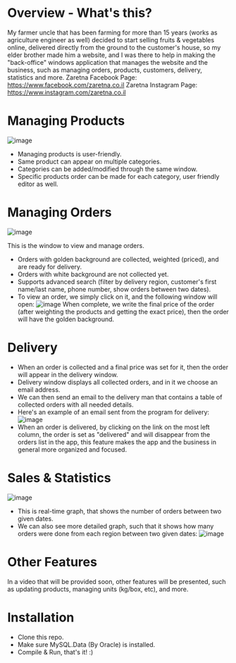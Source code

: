 # Overview - What's this?
My farmer uncle that has been farming for more than 15 years (works as agriculture engineer as well) decided to start selling fruits & vegetables online, delivered directly from the ground to the customer's house, so my elder brother made him a website, and I was there to help in making the "back-office" windows application that manages the website and the business, such as managing orders, products, customers, delivery, statistics and more.
Zaretna Facebook Page: https://www.facebook.com/zaretna.co.il
Zaretna Instagram Page: https://www.instagram.com/zaretna.co.il

# Managing Products
![image](https://user-images.githubusercontent.com/36423427/234229345-ebac3f5a-0e6c-4217-a9a4-f9dda7a280f0.png)
* Managing products is user-friendly.
* Same product can appear on multiple categories.
* Categories can be added/modified through the same window.
* Specific products order can be made for each category, user friendly editor as well.

# Managing Orders
![image](https://user-images.githubusercontent.com/36423427/234231926-f55b2959-24ef-4e91-abe0-628a29939edc.png)

This is the window to view and manage orders.
* Orders with golden background are collected, weighted (priced), and are ready for delivery.
* Orders with white background are not collected yet.
* Supports advanced search (filter by delivery region, customer's first name/last name, phone number, show orders between two dates).
* To view an order, we simply click on it, and the following window will open:
![image](https://user-images.githubusercontent.com/36423427/234238179-d1d429a5-fbbd-4b4d-bcb4-d8a4e501595c.png)
When complete, we write the final price of the order (after weighting the products and getting the exact price), then the order will have the golden background.

# Delivery
* When an order is collected and a final price was set for it, then the order will appear in the delivery window.
* Delivery window displays all collected orders, and in it we choose an email address.
* We can then send an email to the delivery man that contains a table of collected orders with all needed details.
* Here's an example of an email sent from the program for delivery:
![image](https://user-images.githubusercontent.com/36423427/234241462-02f6f5c8-b27e-4947-832c-ea3a1c8f4649.png)
* When an order is delivered, by clicking on the link on the most left column, the order is set as "delivered" and will disappear from the orders list in the app, this feature makes the app and the business in general more organized and focused.

# Sales & Statistics 
![image](https://user-images.githubusercontent.com/36423427/234243622-d049efbb-860f-40db-8c5c-8dc04b4791c2.png)
* This is real-time graph, that shows the number of orders between two given dates.
* We can also see more detailed graph, such that it shows how many orders were done from each region between two given dates:
![image](https://user-images.githubusercontent.com/36423427/234244593-2801745d-8a07-44a5-b2a2-972134b11531.png)

# Other Features
In a video that will be provided soon, other features will be presented, such as updating products, managing units (kg/box, etc), and more.

# Installation
* Clone this repo.
* Make sure MySQL.Data (By Oracle) is installed.
* Compile & Run, that's it! :)

